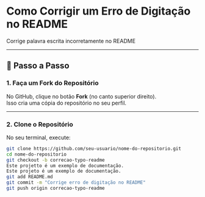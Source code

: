 # Como Corrigir um Erro de Digitação no README

Corrige palavra escrita incorretamente no README

---

## 🚀 Passo a Passo

### 1. Faça um Fork do Repositório
No GitHub, clique no botão **Fork** (no canto superior direito).  
Isso cria uma cópia do repositório no seu perfil.

---

### 2. Clone o Repositório
No seu terminal, execute:

```bash
git clone https://github.com/seu-usuario/nome-do-repositorio.git
cd nome-do-repositorio
git checkout -b correcao-typo-readme
Este projetto é um exemplo de documentação.
Este projeto é um exemplo de documentação.
git add README.md
git commit -m "Corrige erro de digitação no README"
git push origin correcao-typo-readme

